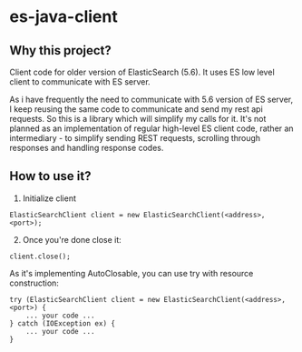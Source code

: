 # es-java-client
## Why this project?
Client code for older version of ElasticSearch (5.6). It uses ES low level client to communicate with ES server.

As i have frequently the need to communicate with 5.6 version of ES server, I keep reusing the same code to communicate
 and send my rest api requests. So this is a library which will simplify my calls for it. It's not planned as an 
 implementation of regular high-level ES client code, rather an intermediary - to simplify sending REST requests, 
 scrolling through responses and handling response codes. 
 
## How to use it?
1) Initialize client 
```$xslt
ElasticSearchClient client = new ElasticSearchClient(<address>, <port>);
```
2) Once you're done close it:
```$xslt
client.close();
```

As it's implementing AutoClosable, you can use try with resource construction:
```$xslt
try (ElasticSearchClient client = new ElasticSearchClient(<address>, <port>) {
    ... your code ...
} catch (IOException ex) {
    ... your code ...
}
```


